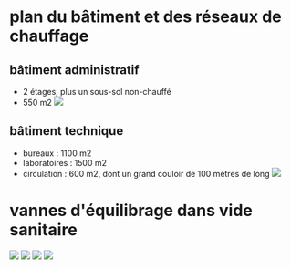 # plan du bâtiment et des réseaux de chauffage

## bâtiment administratif
- 2 étages, plus un sous-sol non-chauffé
- 550 m2
![](images/admin.png)

## bâtiment technique
- bureaux : 1100 m2
- laboratoires : 1500 m2
- circulation : 600 m2, dont un grand couloir de 100 mètres de long
![](images/labo.png)

# vannes d'équilibrage dans vide sanitaire 
![](images/equi1.jpg)
![](images/equi2.jpg)
![](images/equi3.jpg)
![](images/equi4.jpg)
